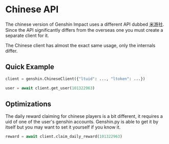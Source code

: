 # Chinese API

The chinese version of Genshin Impact uses a different API dubbed <abbr title='"miyoushe" - Chinese version of hoyolab'>米游社</abbr>. Since the API significantly differs from the overseas one you must create a separate client for it.

The Chinese client has almost the exact same usage, only the internals differ.

## Quick Example

```py
client = genshin.ChineseClient({"ltuid": ..., "ltoken": ...})

user = await client.get_user(101322963)
```

## Optimizations

The daily reward claiming for chinese players is a bit different, it requires a uid of one of the user's genshin accounts. Genshin.py is able to get it by itself but you may want to set it yourself if you know it.

```py
reward = await client.claim_daily_reward(101322963)
```